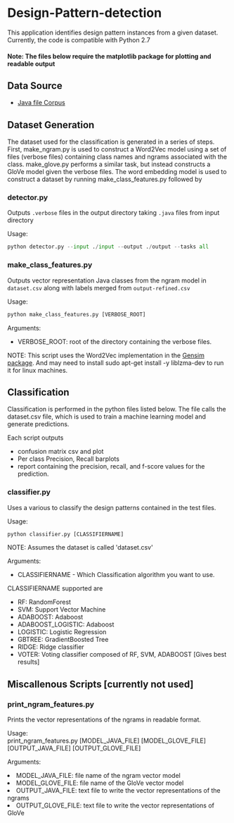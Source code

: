 # Design-Pattern-detection

This application identifies design pattern instances from a given dataset. Currently, the code is compatible with Python 2.7

#### Note: The files below require the matplotlib package for plotting and readable output

## Data Source
- [Java file Corpus](http://groups.inf.ed.ac.uk/cup/javaGithub/)


## Dataset Generation
The dataset used for the classification is generated in a series of steps. First, make_ngram.py is used to construct a Word2Vec model using a set of files (verbose files) containing class names and ngrams associated with the class. make_glove.py performs a similar task, but instead constructs a GloVe model given the verbose files. The word embedding model is used to construct a dataset by running make_class_features.py followed by 

### detector.py

Outputs `.verbose` files in the output directory taking `.java` files from input directory

Usage:
```python
python detector.py --input ./input --output ./output --tasks all
``` 

### make_class_features.py

Outputs vector representation Java classes from the ngram model in `dataset.csv` along with labels merged from `output-refined.csv`

Usage:  
```python
python make_class_features.py [VERBOSE_ROOT]
```

Arguments:  
- VERBOSE_ROOT: root of the directory containing the verbose files. 

NOTE: This script uses the Word2Vec implementation in the [Gensim package](https://github.com/RaRe-Technologies/gensim "Gensim Github Repo"). 
And may need to install sudo apt-get install -y liblzma-dev to run it for linux machines.


## Classification
Classification is performed in the python files listed below. The file calls the dataset.csv file, which is used to train a machine learning model and generate predictions. 

Each script outputs 
- confusion matrix csv and plot
- Per class Precision, Recall barplots
- report containing the precision, recall, and f-score values for the prediction.


### classifier.py
Uses a various to classify the design patterns contained in the test files.  

Usage:
```python
python classifier.py [CLASSIFIERNAME]
```  

NOTE: Assumes the dataset is called 'dataset.csv'  

Arguments: 

- CLASSIFIERNAME - Which Classification algorithm you want to use.

CLASSIFIERNAME supported are
- RF: RandomForest
- SVM: Support Vector Machine
- ADABOOST: Adaboost
- ADABOOST_LOGISTIC: Adaboost
- LOGISTIC: Logistic Regression
- GBTREE: GradientBoosted Tree
- RIDGE: Ridge classifier
- VOTER: Voting classifier composed of RF, SVM, ADABOOST [Gives best results]


## Miscallenous Scripts [currently not used]

### print_ngram_features.py

Prints the vector representations of the ngrams in readable format.

Usage:  
print_ngram_features.py [MODEL_JAVA_FILE] [MODEL_GLOVE_FILE] [OUTPUT_JAVA_FILE] [OUTPUT_GLOVE_FILE]

Arguments:  
<li>MODEL_JAVA_FILE: file name of the ngram vector model  
<li>MODEL_GLOVE_FILE: file name of the GloVe vector model  
<li>OUTPUT_JAVA_FILE: text file to write the vector representations of the ngrams  
<li>OUTPUT_GLOVE_FILE: text file to write the vector representations of GloVe


